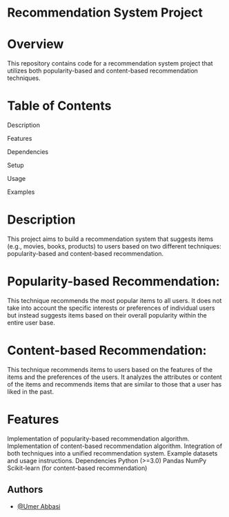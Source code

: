 
# Recommendation System Project
# Overview
This repository contains code for a recommendation system project that utilizes both popularity-based and content-based recommendation techniques.

# Table of Contents
 Description
 
 Features

Dependencies

Setup

Usage

Examples

# Description
This project aims to build a recommendation system that suggests items (e.g., movies, books, products) to users based on two different techniques: popularity-based and content-based recommendation.

# Popularity-based Recommendation: 
This technique recommends the most popular items to all users. It does not take into account the specific interests or preferences of individual users but instead suggests items based on their overall popularity within the entire user base.

# Content-based Recommendation:
 This technique recommends items to users based on the features of the items and the preferences of the users. It analyzes the attributes or content of the items and recommends items that are similar to those that a user has liked in the past.

# Features
Implementation of popularity-based recommendation algorithm.
Implementation of content-based recommendation algorithm.
Integration of both techniques into a unified recommendation system.
Example datasets and usage instructions.
Dependencies
Python (>=3.0)
Pandas
NumPy
Scikit-learn (for content-based recommendation)
## Authors

- [@Umer Abbasi](https://www.github.com/umerabbasi658)

